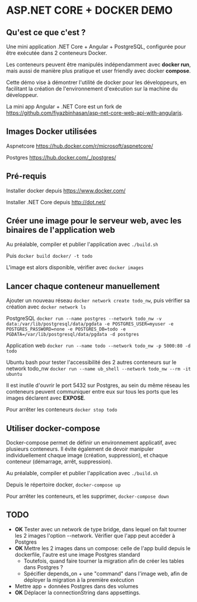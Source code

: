 # ASP.NET CORE + DOCKER DEMO

## Qu'est ce que c'est ?

Une mini application .NET Core + Angular + PostgreSQL, configurée pour être exécutée dans 2 conteneurs Docker.

Les conteneurs peuvent être manipulés indépendamment avec **docker run**, mais aussi de manière plus pratique et user friendly avec docker **compose**.

Cette démo vise à démontrer l'utilité de docker pour les développeurs, en facilitant la création de l'environnement d'exécution sur la machine du développeur.

La mini app Angular + .NET Core est un fork de https://github.com/fiyazbinhasan/asp-net-core-web-api-with-angularjs.

## Images Docker utilisées

Aspnetcore https://hub.docker.com/r/microsoft/aspnetcore/

Postgres https://hub.docker.com/_/postgres/

## Pré-requis
Installer docker depuis https://www.docker.com/

Installer .NET Core depuis http://dot.net/

## Créer une image pour le serveur web, avec les binaires de l'application web
Au préalable, compiler et publier l'application avec `./build.sh`

Puis `docker build docker/ -t todo`

L'image est alors disponible, vérifier avec `docker images`

## Lancer chaque conteneur manuellement

Ajouter un nouveau réseau `docker network create todo_nw`, puis vérifier sa création avec `docker network ls`

PostgreSQL
`docker run --name postgres --network todo_nw -v data:/var/lib/postgresql/data/pgdata -e POSTGRES_USER=myuser -e POSTGRES_PASSWORD=none -e POSTGRES_DB=todo -e PGDATA=/var/lib/postgresql/data/pgdata -d postgres`

Application web
`docker run --name todo --network todo_nw -p 5000:80 -d todo`

Ubuntu bash pour tester l'accessibilité des 2 autres conteneurs sur le network todo_nw
`docker run --name ub_shell --network todo_nw --rm -it ubuntu`

Il est inutile d'ouvrir le port 5432 sur Postgres, au sein du même réseau les conteneurs peuvent communiquer entre eux sur tous les ports que les images déclarent avec **EXPOSE**.

Pour arrêter les conteneurs
`docker stop todo`

## Utiliser docker-compose

Docker-compose permet de définir un environnement applicatif, avec plusieurs conteneurs. Il évite également de devoir manipuler individuellement chaque image (création, suppression), et chaque conteneur (démarrage, arrêt, suppression).

Au préalable, compiler et publier l'application avec `./build.sh`

Depuis le répertoire docker, `docker-compose up`

Pour arrêter les conteneurs, et les supprimer, `docker-compose down`

## TODO
- **OK** Tester avec un network de type bridge, dans lequel on fait tourner les 2 images l'option --network. Vérifier que l'app peut accéder à Postgres
- **OK** Mettre les 2 images dans un compose: celle de l'app build depuis le dockerfile, l'autre est une image Postgres standard
    - Toutefois, quand faire tourner la migration afin de créer les tables dans Postgres ?
    - Spécifier depends_on + une "command" dans l'image web, afin de déployer la migration à la première exécution
- Mettre app + données Postgres dans des volumes
- **OK** Déplacer la connectionString dans appsettings.